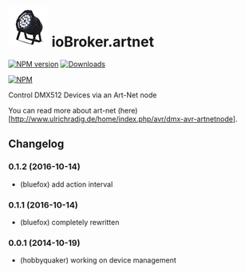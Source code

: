 ![Logo](admin/artnet.png)
ioBroker.artnet
===============
[![NPM version](http://img.shields.io/npm/v/iobroker.artnet.svg)](https://www.npmjs.com/package/iobroker.artnet)
[![Downloads](https://img.shields.io/npm/dm/iobroker.artnet.svg)](https://www.npmjs.com/package/iobroker.artnet)

[![NPM](https://nodei.co/npm/iobroker.artnet.png?downloads=true)](https://nodei.co/npm/iobroker.artnet/)

Control DMX512 Devices via an Art-Net node

You can read more about art-net (here)[http://www.ulrichradig.de/home/index.php/avr/dmx-avr-artnetnode].

## Changelog
### 0.1.2 (2016-10-14)
* (bluefox) add action interval

### 0.1.1 (2016-10-14)
* (bluefox) completely rewritten

### 0.0.1 (2014-10-19)
* (hobbyquaker) working on device management
